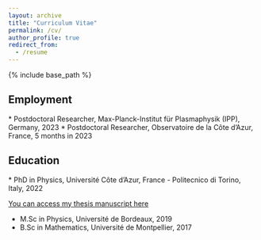 ```yaml
---
layout: archive
title: "Curriculum Vitae"
permalink: /cv/
author_profile: true
redirect_from:
  - /resume
---
```


{% include base_path %}

<!---
[You can download my complete CV here](https://K1000Granier.github.io/files/CVGranier.pdf)
--->

<h2 style="font-size: 1.5em;">Employment</h2>
* Postdoctoral Researcher, Max-Planck-Institut für Plasmaphysik (IPP), Germany, 2023
* Postdoctoral Researcher, Observatoire de la Côte d’Azur, France, 5 months in 2023


<h2 style="font-size: 1.5em;">Education</h2>
* PhD in Physics, Université Côte d’Azur, France - Politecnico di Torino, Italy, 2022 

  [You can access my thesis manuscript here](https://theses.hal.science/tel-04047928v1/document)
* M.Sc in Physics, Université de Bordeaux, 2019
* B.Sc in Mathematics, Université de Montpellier, 2017





<!---
Publications
======
  <ul>{% for post in site.publications %}
    {% include archive-single-cv.html %}
  {% endfor %}</ul>
  
Talks
======
  <ul>{% for post in site.talks %}
    {% include archive-single-talk-cv.html %}
  {% endfor %}</ul>
  
Teaching
======
  <ul>{% for post in site.teaching %}
    {% include archive-single-cv.html %}
  {% endfor %}</ul>
  
Service and leadership
======
* Currently signed in to 43 different slack teams
--->
